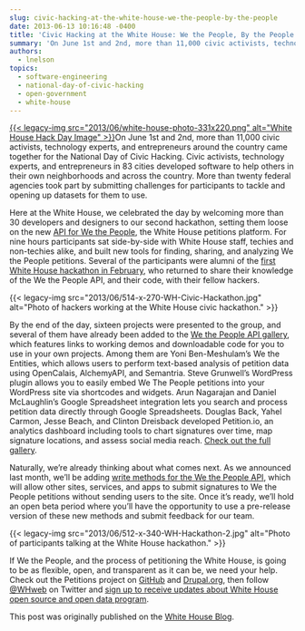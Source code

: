 ```yaml
---
slug: civic-hacking-at-the-white-house-we-the-people-by-the-people
date: 2013-06-13 10:16:48 -0400
title: 'Civic Hacking at the White House: We the People, By the People'
summary: 'On June 1st and 2nd, more than 11,000 civic activists, technology experts, and entrepreneurs around the country came together for the National Day of Civic Hacking. Civic activists, technology experts, and entrepreneurs in 83 cities developed software to help others in their own neighborhoods and across the country.'
authors:
  - lnelson
topics:
  - software-engineering
  - national-day-of-civic-hacking
  - open-government
  - white-house
---
```


[{{< legacy-img src="2013/06/white-house-photo-331x220.png" alt="White House Hack Day Image" >}}](https://s3.amazonaws.com/digitalgov/_legacy-img/2013/06/white-house-photo-331x220.png)On June 1st and 2nd, more than 11,000 civic activists, technology experts, and entrepreneurs around the country came together for the National Day of Civic Hacking. Civic activists, technology experts, and entrepreneurs in 83 cities developed software to help others in their own neighborhoods and across the country. More than twenty federal agencies took part by submitting challenges for participants to tackle and opening up datasets for them to use.

Here at the White House, we celebrated the day by welcoming more than 30 developers and designers to our second hackathon, setting them loose on the new [API for We the People](https://petitions.whitehouse.gov/developers), the White House petitions platform. For nine hours participants sat side-by-side with White House staff, techies and non-techies alike, and built new tools for finding, sharing, and analyzing We the People petitions. Several of the participants were alumni of the [first White House hackathon in February](http://www.whitehouse.gov/blog/2013/03/02/looking-back-white-house-hackathon), who returned to share their knowledge of the We the People API, and their code, with their fellow hackers.

{{< legacy-img src="2013/06/514-x-270-WH-Civic-Hackathon.jpg" alt="Photo of hackers working at the White House civic hackathon." >}}

 

By the end of the day, sixteen projects were presented to the group, and several of them have already been added to the [We the People API gallery](https://petitions.whitehouse.gov/how-why/api-gallery), which features links to working demos and downloadable code for you to use in your own projects. Among them are Yoni Ben-Meshulam&#8217;s We the Entities, which allows users to perform text-based analysis of petition data using OpenCalais, AlchemyAPI, and Semantria. Steve Grunwell&#8217;s WordPress plugin allows you to easily embed We The People petitions into your WordPress site via shortcodes and widgets. Arun Nagarajan and Daniel McLaughlin&#8217;s Google Spreadsheet integration lets you search and process petition data directly through Google Spreadsheets. Douglas Back, Yahel Carmon, Jesse Beach, and Clinton Dreisback developed Petition.io, an analytics dashboard including tools to chart signatures over time, map signature locations, and assess social media reach. <a href="https://petitions.whitehouse.gov/how-why/api-gallery" target="_blank">Check out the full gallery</a>.

Naturally, we&#8217;re already thinking about what comes next. As we announced last month, we&#8217;ll be adding [write methods for the We the People API](http://www.whitehouse.gov/blog/2013/05/01/theres-now-api-we-people), which will allow other sites, services, and apps to submit signatures to We the People petitions without sending users to the site. Once it&#8217;s ready, we&#8217;ll hold an open beta period where you&#8217;ll have the opportunity to use a pre-release version of these new methods and submit feedback for our team.

{{< legacy-img src="2013/06/512-x-340-WH-Hackathon-2.jpg" alt="Photo of participants talking at the White House hackathon." >}}

If We the People, and the process of petitioning the White House, is going to be as flexible, open, and transparent as it can be, we need your help. Check out the Petitions project on [GitHub](https://github.com/WhiteHouse/petitions) and [Drupal.org](https://drupal.org/project/petitions), then follow [@WHweb](http://twitter.com/whweb) on Twitter and [sign up to receive updates about White House open source and open data program](http://www.whitehouse.gov/developers/sign_up).

This post was originally published on the <a href="http://www.whitehouse.gov/blog/2013/06/05/civic-hacking-white-house-we-people-people" target="_blank">White House Blog</a>.